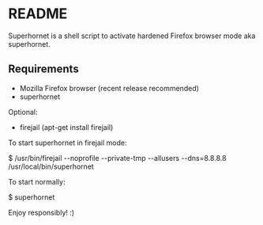 README
======

Superhornet is a shell script to activate hardened Firefox browser mode aka superhornet.

Requirements
------------

- Mozilla Firefox browser (recent release recommended)
- superhornet 

Optional:

- firejail (apt-get install firejail)

To start superhornet in firejail mode:

$ /usr/bin/firejail --noprofile --private-tmp --allusers --dns=8.8.8.8 /usr/local/bin/superhornet

To start normally:

$ superhornet

Enjoy responsibly! :)

